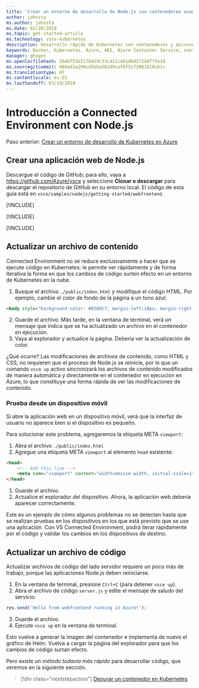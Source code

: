```yaml
---
title: 'Crear un entorno de desarrollo de Node.js con contenedores usando Kubernetes en la nube - Paso 3: Crear una aplicación web ASP.NET | Microsoft Docs'
author: johnsta
ms.author: johnsta
ms.date: 02/20/2018
ms.topic: get-started-article
ms.technology: vsce-kubernetes
description: Desarrollo rápido de Kubernetes con contenedores y microservicios en Azure
keywords: Docker, Kubernetes, Azure, AKS, Azure Container Service, contenedores
manager: ghogen
ms.openlocfilehash: 26d6753bf17b459c33cd11c46186d272d477fe10
ms.sourcegitcommit: 900ed1e299cd5bba56249cef8f5cf3981b10cb1c
ms.translationtype: HT
ms.contentlocale: es-ES
ms.lasthandoff: 03/19/2018
---
```

# <a name="get-started-on-connected-environment-with-nodejs"></a>Introducción a Connected Environment con Node.js

Paso anterior: [Crear un entorno de desarrollo de Kubernetes en Azure](get-started-nodejs-02.md)

## <a name="create-a-nodejs-web-app"></a>Crear una aplicación web de Node.js
Descargue el código de GitHub; para ello, vaya a https://github.com/Azure/vsce y seleccione **Clonar o descargar** para descargar el repositorio de GitHub en su entorno local. El código de esta guía está en `vsce/samples/nodejs/getting-started/webfrontend`.

[!INCLUDE[](includes/vsce-init.md)]

[!INCLUDE[](includes/ensure-env-created.md)]

[!INCLUDE[](includes/build-and-run-in-k8s-cli.md)]

## <a name="update-a-content-file"></a>Actualizar un archivo de contenido
Connected Environment no se reduce exclusivamente a hacer que se ejecute código en Kubernetes: le permite ver rápidamente y de forma iterativa la forma en que los cambios de código surten efecto en un entorno de Kubernetes en la nube.

1. Busque el archivo `./public/index.html` y modifique el código HTML. Por ejemplo, cambie el color de fondo de la página a un tono azul:

```html
<body style="background-color: #95B9C7; margin-left:10px; margin-right:10px;">
```

2. Guarde el archivo. Más tarde, en la ventana de terminal, verá un mensaje que indica que se ha actualizado un archivo en el contenedor en ejecución.
1. Vaya al explorador y actualice la página. Debería ver la actualización de color.

¿Qué ocurre? Las modificaciones de archivos de contenido, como HTML y CSS, no requieren que el proceso de Node.js se reinicie, por lo que un comando `vsce up` activo sincronizará los archivos de contenido modificados de manera automática y directamente en el contenedor en ejecución en Azure, lo que constituye una forma rápida de ver las modificaciones de contenido.

### <a name="test-from-a-mobile-device"></a>Prueba desde un dispositivo móvil
Si abre la aplicación web en un dispositivo móvil, verá que la interfaz de usuario no aparece bien si el dispositivo es pequeño.

Para solucionar este problema, agregaremos la etiqueta META `viewport`:
1. Abra el archivo `./public/index.html`
1. Agregue una etiqueta META `viewport` al elemento `head` existente:

```html
<head>
    <!-- Add this line -->
    <meta name="viewport" content="width=device-width, initial-scale=1">
</head>
```

1. Guarde el archivo.
1. Actualice el explorador del dispositivo. Ahora, la aplicación web debería aparecer correctamente. 

Este es un ejemplo de cómo algunos problemas no se detectan hasta que se realizan pruebas en los dispositivos en los que está previsto que se use una aplicación. Con VS Connected Environment, podrá iterar rápidamente por el código y validar los cambios en los dispositivos de destino.

## <a name="update-a-code-file"></a>Actualizar un archivo de código
Actualizar archivos de código del lado servidor requiere un poco más de trabajo, porque las aplicaciones Node.js deben reiniciarse.

1. En la ventana de terminal, presione `Ctrl+C` (para detener `vsce up`).
1. Abra el archivo de código `server.js` y edite el mensaje de saludo del servicio: 

```javascript
res.send('Hello from webfrontend running in Azure!');
```

3. Guarde el archivo.
1. Ejecute `vsce up` en la ventana de terminal. 

Esto vuelve a generar la imagen del contenedor e implementa de nuevo el gráfico de Helm. Vuelva a cargar la página del explorador para que los cambios de código surtan efecto.


Pero existe un *método todavía más rápido* para desarrollar código, que veremos en la siguiente sección. 
> [!div class="nextstepaction"]
> [Depurar un contenedor en Kubernetes](get-started-nodejs-04.md)
